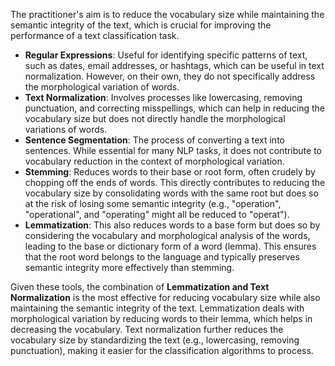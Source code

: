 The practitioner's aim is to reduce the vocabulary size while maintaining the semantic integrity of the text, which is crucial for improving the performance of a text classification task.

- **Regular Expressions**: Useful for identifying specific patterns of text, such as dates, email addresses, or hashtags, which can be useful in text normalization. However, on their own, they do not specifically address the morphological variation of words.
- **Text Normalization**: Involves processes like lowercasing, removing punctuation, and correcting misspellings, which can help in reducing the vocabulary size but does not directly handle the morphological variations of words.
- **Sentence Segmentation**: The process of converting a text into sentences. While essential for many NLP tasks, it does not contribute to vocabulary reduction in the context of morphological variation.
- **Stemming**: Reduces words to their base or root form, often crudely by chopping off the ends of words. This directly contributes to reducing the vocabulary size by consolidating words with the same root but does so at the risk of losing some semantic integrity (e.g., "operation", "operational", and "operating" might all be reduced to "operat").
- **Lemmatization**: This also reduces words to a base form but does so by considering the vocabulary and morphological analysis of the words, leading to the base or dictionary form of a word (lemma). This ensures that the root word belongs to the language and typically preserves semantic integrity more effectively than stemming.

Given these tools, the combination of **Lemmatization and Text Normalization** is the most effective for reducing vocabulary size while also maintaining the semantic integrity of the text. Lemmatization deals with morphological variation by reducing words to their lemma, which helps in decreasing the vocabulary. Text normalization further reduces the vocabulary size by standardizing the text (e.g., lowercasing, removing punctuation), making it easier for the classification algorithms to process.
